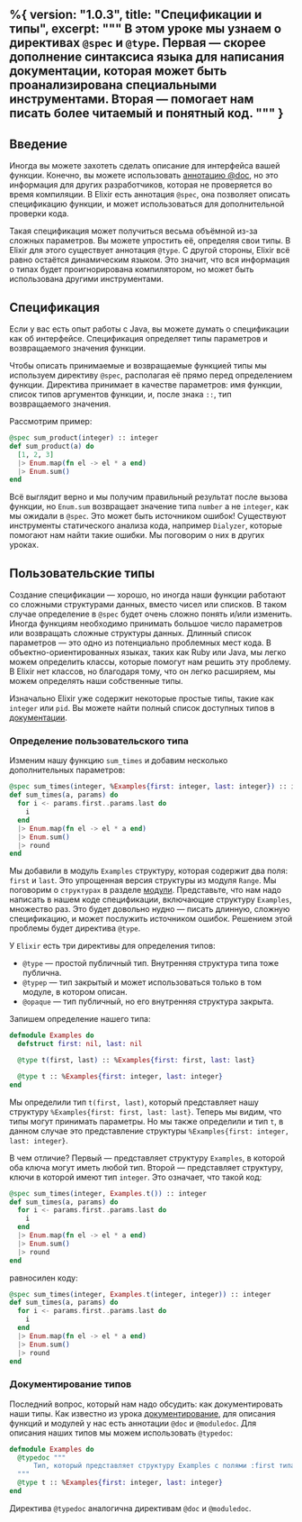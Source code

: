 %{
  version: "1.0.3",
  title: "Спецификации и типы",
  excerpt: """
  В этом уроке мы узнаем о директивах `@spec` и `@type`. Первая &mdash; скорее дополнение синтаксиса языка для написания документации, которая может быть проанализирована специальными инструментами. Вторая &mdash; помогает нам писать более читаемый и понятный код.
  """
}
---

## Введение

Иногда вы можете захотеть сделать описание для интерфейса вашей функции. Конечно, вы можете использовать [аннотацию @doc](/ru/lessons/basics/documentation), но это информация для других разработчиков, которая не проверяется во время компиляции. В Elixir есть аннотация `@spec`, она позволяет описать спецификацию функции, и может использоваться для дополнительной проверки кода.

Такая спецификация может получиться весьма объёмной из-за сложных параметров. Вы можете упростить её, определяя свои типы. В Elixir для этого существует аннотация `@type`. С другой стороны, Elixir всё равно остаётся динамическим языком. Это значит, что вся информация о типах будет проигнорирована компилятором, но может быть использована другими инструментами.   

## Спецификация

Если у вас есть опыт работы с Java, вы можете думать о спецификации как об интерфейсе. Спецификация определяет типы параметров и возвращаемого значения функции.

Чтобы описать принимаемые и возвращаемые функцией типы мы используем директиву `@spec`, располагая её прямо перед определением функции. Директива принимает в качестве параметров: имя функции, список типов аргументов функции, и, после знака `::`, тип возвращаемого значения.

Рассмотрим пример:

```elixir
@spec sum_product(integer) :: integer
def sum_product(a) do
  [1, 2, 3]
  |> Enum.map(fn el -> el * a end)
  |> Enum.sum()
end
```

Всё выглядит верно и мы получим правильный результат после вызова функции, но `Enum.sum` возвращает значение типа `number` а не `integer`, как мы ожидали в `@spec`. Это может быть источником ошибок! Существуют инструменты статического анализа кода, например `Dialyzer`, которые помогают нам найти такие ошибки. Мы поговорим о них в других уроках.

## Пользовательские типы

Создание спецификации &mdash; хорошо, но иногда наши функции работают со сложными структурами данных, вместо чисел или списков. В таком случае определение в `@spec` будет очень сложно понять и/или изменить. Иногда функциям необходимо принимать большое число параметров или возвращать сложные структуры данных. Длинный список параметров &mdash; это одно из потенциально проблемных мест кода. В объектно-ориентированных языках, таких как Ruby или Java, мы легко можем определить классы, которые помогут нам решить эту проблему. В Elixir нет классов, но благодаря тому, что он легко расширяем, мы можем определять наши собственные типы.

Изначально Elixir уже содержит некоторые простые типы, такие как `integer` или `pid`. Вы можете найти полный список доступных типов в [документации](https://hexdocs.pm/elixir/typespecs.html#types-and-their-syntax).

### Определение пользовательского типа

Изменим нашу функцию `sum_times` и добавим несколько дополнительных параметров:

```elixir
@spec sum_times(integer, %Examples{first: integer, last: integer}) :: integer
def sum_times(a, params) do
  for i <- params.first..params.last do
    i
  end
  |> Enum.map(fn el -> el * a end)
  |> Enum.sum()
  |> round
end
```

Мы добавили в модуль `Examples` структуру, которая содержит два поля: `first` и `last`. Это упрощенная версия структуры из модуля `Range`. Мы поговорим о `структурах` в разделе [модули](/ru/lessons/basics/modules#structs). Представьте, что нам надо написать в нашем коде спецификации, включающие структуру `Examples`, множество раз. Это будет довольно нудно &mdash; писать длинную, сложную спецификацию, и может послужить источником ошибок. Решением этой проблемы будет директива `@type`.

У `Elixir` есть три директивы для определения типов:

  - `@type` &mdash; простой публичный тип. Внутренняя структура типа тоже публична.
  - `@typep` &mdash; тип закрытый и может использоваться только в том модуле, в котором описан.
  - `@opaque` &mdash; тип публичный, но его внутренняя структура закрыта.

Запишем определение нашего типа:

```elixir
defmodule Examples do
  defstruct first: nil, last: nil

  @type t(first, last) :: %Examples{first: first, last: last}

  @type t :: %Examples{first: integer, last: integer}
end
```

Мы определили тип `t(first, last)`, который представляет нашу структуру `%Examples{first: first, last: last}`. Теперь мы видим, что типы могут принимать параметры. Но мы также определили и тип `t`, в данном случае это представление структуры `%Examples{first: integer, last: integer}`.   

В чем отличие? Первый &mdash; представляет структуру `Examples`, в которой оба ключа могут иметь любой тип. Второй &mdash; представляет структуру, ключи в которой имеют тип `integer`. Это означает, что такой код:

```elixir
@spec sum_times(integer, Examples.t()) :: integer
def sum_times(a, params) do
  for i <- params.first..params.last do
    i
  end
  |> Enum.map(fn el -> el * a end)
  |> Enum.sum()
  |> round
end
```

равносилен коду:

```elixir
@spec sum_times(integer, Examples.t(integer, integer)) :: integer
def sum_times(a, params) do
  for i <- params.first..params.last do
    i
  end
  |> Enum.map(fn el -> el * a end)
  |> Enum.sum()
  |> round
end
```

### Документирование типов

Последний вопрос, который нам надо обсудить: как документировать наши типы. Как известно из урока  [документирование](/ru/lessons/basics/documentation), для описания функций и модулей у нас есть аннотации `@doc` и `@moduledoc`. Для описания наших типов мы можем использовать `@typedoc`:

```elixir
defmodule Examples do
  @typedoc """
      Тип, который представляет структуру Examples с полями :first типа integer и :last типа integer.
  """
  @type t :: %Examples{first: integer, last: integer}
end
```

Директива `@typedoc` аналогична директивам `@doc` и `@moduledoc`.
